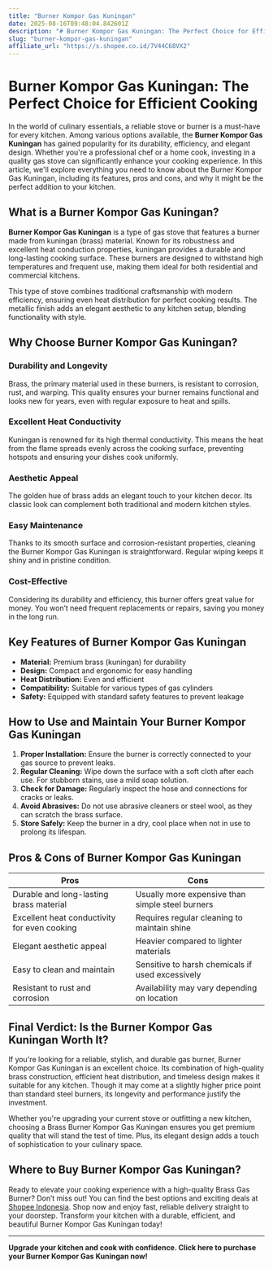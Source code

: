 ```yaml
---
title: "Burner Kompor Gas Kuningan"
date: 2025-08-16T09:48:04.842601Z
description: "# Burner Kompor Gas Kuningan: The Perfect Choice for Efficient Cooking..."
slug: "burner-kompor-gas-kuningan"
affiliate_url: "https://s.shopee.co.id/7V44C68VX2"
---
```

# Burner Kompor Gas Kuningan: The Perfect Choice for Efficient Cooking

In the world of culinary essentials, a reliable stove or burner is a must-have for every kitchen. Among various options available, the **Burner Kompor Gas Kuningan** has gained popularity for its durability, efficiency, and elegant design. Whether you're a professional chef or a home cook, investing in a quality gas stove can significantly enhance your cooking experience. In this article, we'll explore everything you need to know about the Burner Kompor Gas Kuningan, including its features, pros and cons, and why it might be the perfect addition to your kitchen.

## What is a Burner Kompor Gas Kuningan?

**Burner Kompor Gas Kuningan** is a type of gas stove that features a burner made from kuningan (brass) material. Known for its robustness and excellent heat conduction properties, kuningan provides a durable and long-lasting cooking surface. These burners are designed to withstand high temperatures and frequent use, making them ideal for both residential and commercial kitchens.

This type of stove combines traditional craftsmanship with modern efficiency, ensuring even heat distribution for perfect cooking results. The metallic finish adds an elegant aesthetic to any kitchen setup, blending functionality with style.

## Why Choose Burner Kompor Gas Kuningan?

### Durability and Longevity

Brass, the primary material used in these burners, is resistant to corrosion, rust, and warping. This quality ensures your burner remains functional and looks new for years, even with regular exposure to heat and spills.

### Excellent Heat Conductivity

Kuningan is renowned for its high thermal conductivity. This means the heat from the flame spreads evenly across the cooking surface, preventing hotspots and ensuring your dishes cook uniformly.

### Aesthetic Appeal

The golden hue of brass adds an elegant touch to your kitchen decor. Its classic look can complement both traditional and modern kitchen styles.

### Easy Maintenance

Thanks to its smooth surface and corrosion-resistant properties, cleaning the Burner Kompor Gas Kuningan is straightforward. Regular wiping keeps it shiny and in pristine condition.

### Cost-Effective

Considering its durability and efficiency, this burner offers great value for money. You won’t need frequent replacements or repairs, saving you money in the long run.

## Key Features of Burner Kompor Gas Kuningan

- **Material:** Premium brass (kuningan) for durability
- **Design:** Compact and ergonomic for easy handling
- **Heat Distribution:** Even and efficient
- **Compatibility:** Suitable for various types of gas cylinders
- **Safety:** Equipped with standard safety features to prevent leakage

## How to Use and Maintain Your Burner Kompor Gas Kuningan

1. **Proper Installation:** Ensure the burner is correctly connected to your gas source to prevent leaks.
2. **Regular Cleaning:** Wipe down the surface with a soft cloth after each use. For stubborn stains, use a mild soap solution.
3. **Check for Damage:** Regularly inspect the hose and connections for cracks or leaks.
4. **Avoid Abrasives:** Do not use abrasive cleaners or steel wool, as they can scratch the brass surface.
5. **Store Safely:** Keep the burner in a dry, cool place when not in use to prolong its lifespan.

## Pros & Cons of Burner Kompor Gas Kuningan

| **Pros**                        | **Cons**                            |
|------------------------------|------------------------------|
| Durable and long-lasting brass material | Usually more expensive than simple steel burners |
| Excellent heat conductivity for even cooking | Requires regular cleaning to maintain shine |
| Elegant aesthetic appeal | Heavier compared to lighter materials |
| Easy to clean and maintain | Sensitive to harsh chemicals if used excessively |
| Resistant to rust and corrosion | Availability may vary depending on location |

## Final Verdict: Is the Burner Kompor Gas Kuningan Worth It?

If you're looking for a reliable, stylish, and durable gas burner, Burner Kompor Gas Kuningan is an excellent choice. Its combination of high-quality brass construction, efficient heat distribution, and timeless design makes it suitable for any kitchen. Though it may come at a slightly higher price point than standard steel burners, its longevity and performance justify the investment.

Whether you're upgrading your current stove or outfitting a new kitchen, choosing a Brass Burner Kompor Gas Kuningan ensures you get premium quality that will stand the test of time. Plus, its elegant design adds a touch of sophistication to your culinary space.

## Where to Buy Burner Kompor Gas Kuningan?

Ready to elevate your cooking experience with a high-quality Brass Gas Burner? Don’t miss out! You can find the best options and exciting deals at [Shopee Indonesia](https://s.shopee.co.id/7V44C68VX2). Shop now and enjoy fast, reliable delivery straight to your doorstep. Transform your kitchen with a durable, efficient, and beautiful Burner Kompor Gas Kuningan today!

---

**Upgrade your kitchen and cook with confidence. Click here to purchase your Burner Kompor Gas Kuningan now!**
